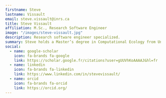 ```yaml
---
firstname: Steve
lastname: Vissault
email: steve.vissault@inrs.ca
title: Steve Vissault
affiliation: M.Sc., Research Software Engineer
image: "/images/steve-vissault.jpg"
description: Research software engineer specialized.
summary: Steve holds a Master’s degree in Computational Ecology from Université du Québec à Rimouski. He has over six years of experience as a research software engineer. He led the development of major scientific platforms such as mangal.io and Biodiversité Québec, creating R libraries, databases, and web interfaces. 
social:
  - name: google-scholar
    icon: fa-brands fa-google
    link: https://scholar.google.fr/citations?user=gUUVhKoAAAAJ&hl=fr
  - name: linkedin
    icon: fa-brands fa-linkedin
    link: https://www.linkedin.com/in/stevevissault/
  - name: orcid
    icon: fa-brands fa-orcid
    link: https://orcid.org/
---
```

